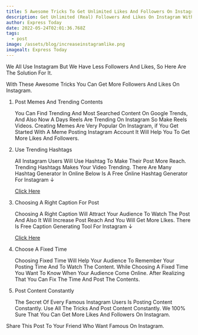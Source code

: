 ```yaml
---
title: 5 Awesome Tricks To Get Unlimited Likes And Followers On Instagram
description: Get Unlimited (Real) Followers And Likes On Instagram With These 5 Tricks.
author: Express Today
date: 2022-05-24T02:01:36.768Z
tags:
  - post
image: /assets/blog/increaseinstagramlike.png
imagealt: Express Today
---
```

We All Use Instagram But We Have Less Followers And Likes, So Here Are The Solution For It.

With These Awesome Tricks You Can Get More Followers And Likes On Instagram.

1. Post Memes And Trending Contents

   You Can Find Trending And Most Searched Content On Google Trends, And Also Now A Days Reels Are Trending On Instagram So Make Reels Videos. Creating Memes Are Very Popular On Instagram, if You Get Started With A Meme Posting Instagram Account It Will Help You To Get More Likes And Followers.
2. Use Trending Hashtags

   All Instagram Users Will Use Hashtag To Make Their Post More Reach. Trending Hashtags Makes Your Video Trending. There Are Many Hashtag Generator In Online Below Is A Free Online Hashtag Generator For Instagram ↓

   [Click Here](https://toolzu.com/hashtag-generator-for-instagram)
3. Choosing A Right Caption For Post

   Choosing A Right Caption Will Attract Your Audience To Watch The Post And Also It Will Increase Post Reach And You Will Get More LIkes. There Is Free Caption Generating Tool For Instagram ↓

   [Click Here](https://www.copy.ai/tools/instagram-caption-generator)


4. Choose A Fixed Time

   Choosing Fixed Time Will Help Your Audience To Remember Your Posting Time And To Watch The Content. While Choosing A Fixed Time You Want To Know When Your Audience Come Online. After Realizing That You Can Fix The Time And Post The Contents.


5. Post Content Constantly

   The Secret Of Every Famous Instagram Users Is Posting Content Constantly. Use All The Tricks And Post Content Constantly. We 100% Sure That You Can Get More Likes And Followers On Instagram.

Share This Post To Your Friend Who Want Famous On Instagram.